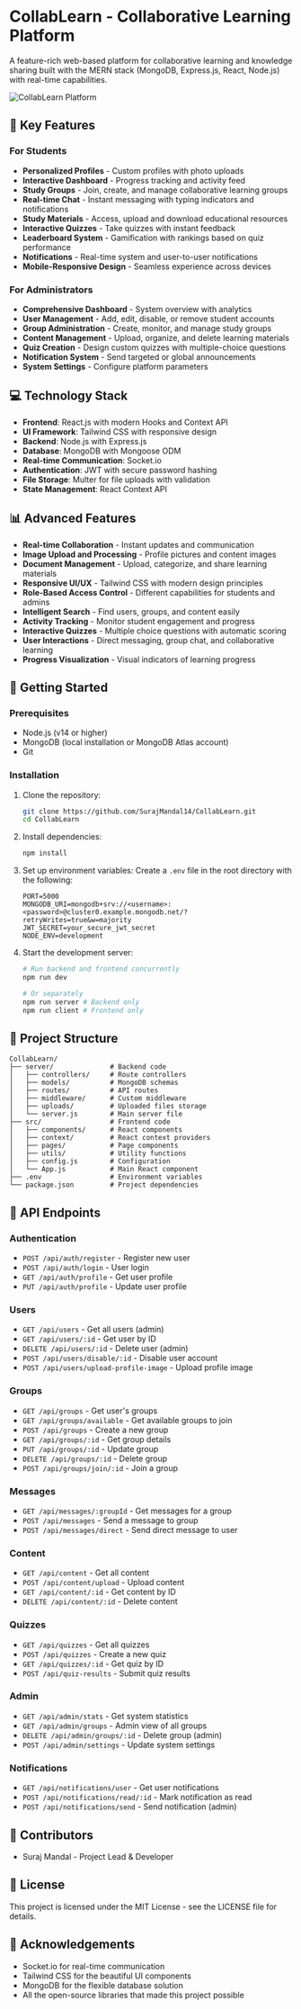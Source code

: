 # CollabLearn - Collaborative Learning Platform

A feature-rich web-based platform for collaborative learning and knowledge sharing built with the MERN stack (MongoDB, Express.js, React, Node.js) with real-time capabilities.

![CollabLearn Platform](https://your-screenshot-url-here.png)

## 🌟 Key Features

### For Students

- **Personalized Profiles** - Custom profiles with photo uploads
- **Interactive Dashboard** - Progress tracking and activity feed
- **Study Groups** - Join, create, and manage collaborative learning groups
- **Real-time Chat** - Instant messaging with typing indicators and notifications
- **Study Materials** - Access, upload and download educational resources
- **Interactive Quizzes** - Take quizzes with instant feedback
- **Leaderboard System** - Gamification with rankings based on quiz performance
- **Notifications** - Real-time system and user-to-user notifications
- **Mobile-Responsive Design** - Seamless experience across devices

### For Administrators

- **Comprehensive Dashboard** - System overview with analytics
- **User Management** - Add, edit, disable, or remove student accounts
- **Group Administration** - Create, monitor, and manage study groups
- **Content Management** - Upload, organize, and delete learning materials
- **Quiz Creation** - Design custom quizzes with multiple-choice questions
- **Notification System** - Send targeted or global announcements
- **System Settings** - Configure platform parameters

## 💻 Technology Stack

- **Frontend**: React.js with modern Hooks and Context API
- **UI Framework**: Tailwind CSS with responsive design
- **Backend**: Node.js with Express.js
- **Database**: MongoDB with Mongoose ODM
- **Real-time Communication**: Socket.io
- **Authentication**: JWT with secure password hashing
- **File Storage**: Multer for file uploads with validation
- **State Management**: React Context API

## 📊 Advanced Features

- **Real-time Collaboration** - Instant updates and communication
- **Image Upload and Processing** - Profile pictures and content images
- **Document Management** - Upload, categorize, and share learning materials
- **Responsive UI/UX** - Tailwind CSS with modern design principles
- **Role-Based Access Control** - Different capabilities for students and admins
- **Intelligent Search** - Find users, groups, and content easily
- **Activity Tracking** - Monitor student engagement and progress
- **Interactive Quizzes** - Multiple choice questions with automatic scoring
- **User Interactions** - Direct messaging, group chat, and collaborative learning
- **Progress Visualization** - Visual indicators of learning progress

## 🚀 Getting Started

### Prerequisites

- Node.js (v14 or higher)
- MongoDB (local installation or MongoDB Atlas account)
- Git

### Installation

1. Clone the repository:

   ```bash
   git clone https://github.com/SurajMandal14/CollabLearn.git
   cd CollabLearn
   ```

2. Install dependencies:

   ```bash
   npm install
   ```

3. Set up environment variables:
   Create a `.env` file in the root directory with the following:

   ```
   PORT=5000
   MONGODB_URI=mongodb+srv://<username>:<password>@cluster0.example.mongodb.net/?retryWrites=true&w=majority
   JWT_SECRET=your_secure_jwt_secret
   NODE_ENV=development
   ```

4. Start the development server:

   ```bash
   # Run backend and frontend concurrently
   npm run dev

   # Or separately
   npm run server # Backend only
   npm run client # Frontend only
   ```

## 📂 Project Structure

```
CollabLearn/
├── server/              # Backend code
│   ├── controllers/     # Route controllers
│   ├── models/          # MongoDB schemas
│   ├── routes/          # API routes
│   ├── middleware/      # Custom middleware
│   ├── uploads/         # Uploaded files storage
│   └── server.js        # Main server file
├── src/                 # Frontend code
│   ├── components/      # React components
│   ├── context/         # React context providers
│   ├── pages/           # Page components
│   ├── utils/           # Utility functions
│   ├── config.js        # Configuration
│   └── App.js           # Main React component
├── .env                 # Environment variables
└── package.json         # Project dependencies
```

## 🔄 API Endpoints

### Authentication

- `POST /api/auth/register` - Register new user
- `POST /api/auth/login` - User login
- `GET /api/auth/profile` - Get user profile
- `PUT /api/auth/profile` - Update user profile

### Users

- `GET /api/users` - Get all users (admin)
- `GET /api/users/:id` - Get user by ID
- `DELETE /api/users/:id` - Delete user (admin)
- `POST /api/users/disable/:id` - Disable user account
- `POST /api/users/upload-profile-image` - Upload profile image

### Groups

- `GET /api/groups` - Get user's groups
- `GET /api/groups/available` - Get available groups to join
- `POST /api/groups` - Create a new group
- `GET /api/groups/:id` - Get group details
- `PUT /api/groups/:id` - Update group
- `DELETE /api/groups/:id` - Delete group
- `POST /api/groups/join/:id` - Join a group

### Messages

- `GET /api/messages/:groupId` - Get messages for a group
- `POST /api/messages` - Send a message to group
- `POST /api/messages/direct` - Send direct message to user

### Content

- `GET /api/content` - Get all content
- `POST /api/content/upload` - Upload content
- `GET /api/content/:id` - Get content by ID
- `DELETE /api/content/:id` - Delete content

### Quizzes

- `GET /api/quizzes` - Get all quizzes
- `POST /api/quizzes` - Create a new quiz
- `GET /api/quizzes/:id` - Get quiz by ID
- `POST /api/quiz-results` - Submit quiz results

### Admin

- `GET /api/admin/stats` - Get system statistics
- `GET /api/admin/groups` - Admin view of all groups
- `DELETE /api/admin/groups/:id` - Delete group (admin)
- `POST /api/admin/settings` - Update system settings

### Notifications

- `GET /api/notifications/user` - Get user notifications
- `POST /api/notifications/read/:id` - Mark notification as read
- `POST /api/notifications/send` - Send notification (admin)

## 👥 Contributors

- Suraj Mandal - Project Lead & Developer

## 📄 License

This project is licensed under the MIT License - see the LICENSE file for details.

## 🙏 Acknowledgements

- Socket.io for real-time communication
- Tailwind CSS for the beautiful UI components
- MongoDB for the flexible database solution
- All the open-source libraries that made this project possible
